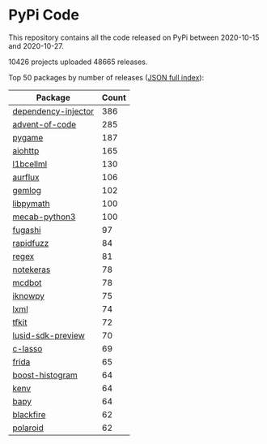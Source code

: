 # PyPi Code

This repository contains all the code released on PyPi between 2020-10-15 and 2020-10-27.

10426 projects uploaded 48665 releases. 

Top 50 packages by number of releases ([JSON full index](./index.json)):

| Package   | Count |
|-----------|-------|
| [dependency-injector](https://github.com/pypi-data/pypi-code-66/tree/import/dependency-injector) | 386 |
| [advent-of-code](https://github.com/pypi-data/pypi-code-66/tree/import/advent-of-code) | 285 |
| [pygame](https://github.com/pypi-data/pypi-code-66/tree/import/pygame) | 187 |
| [aiohttp](https://github.com/pypi-data/pypi-code-66/tree/import/aiohttp) | 165 |
| [l1bcellml](https://github.com/pypi-data/pypi-code-66/tree/import/l1bcellml) | 130 |
| [aurflux](https://github.com/pypi-data/pypi-code-66/tree/import/aurflux) | 106 |
| [gemlog](https://github.com/pypi-data/pypi-code-66/tree/import/gemlog) | 102 |
| [libpymath](https://github.com/pypi-data/pypi-code-66/tree/import/libpymath) | 100 |
| [mecab-python3](https://github.com/pypi-data/pypi-code-66/tree/import/mecab-python3) | 100 |
| [fugashi](https://github.com/pypi-data/pypi-code-66/tree/import/fugashi) | 97 |
| [rapidfuzz](https://github.com/pypi-data/pypi-code-66/tree/import/rapidfuzz) | 84 |
| [regex](https://github.com/pypi-data/pypi-code-66/tree/import/regex) | 81 |
| [notekeras](https://github.com/pypi-data/pypi-code-66/tree/import/notekeras) | 78 |
| [mcdbot](https://github.com/pypi-data/pypi-code-66/tree/import/mcdbot) | 78 |
| [iknowpy](https://github.com/pypi-data/pypi-code-66/tree/import/iknowpy) | 75 |
| [lxml](https://github.com/pypi-data/pypi-code-66/tree/import/lxml) | 74 |
| [tfkit](https://github.com/pypi-data/pypi-code-66/tree/import/tfkit) | 72 |
| [lusid-sdk-preview](https://github.com/pypi-data/pypi-code-66/tree/import/lusid-sdk-preview) | 70 |
| [c-lasso](https://github.com/pypi-data/pypi-code-66/tree/import/c-lasso) | 69 |
| [frida](https://github.com/pypi-data/pypi-code-66/tree/import/frida) | 65 |
| [boost-histogram](https://github.com/pypi-data/pypi-code-66/tree/import/boost-histogram) | 64 |
| [kenv](https://github.com/pypi-data/pypi-code-66/tree/import/kenv) | 64 |
| [bapy](https://github.com/pypi-data/pypi-code-66/tree/import/bapy) | 64 |
| [blackfire](https://github.com/pypi-data/pypi-code-66/tree/import/blackfire) | 62 |
| [polaroid](https://github.com/pypi-data/pypi-code-66/tree/import/polaroid) | 62 |
